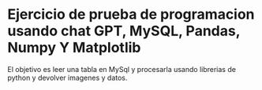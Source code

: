 # Ejercicio de prueba de programacion usando chat GPT, MySQL, Pandas, Numpy Y Matplotlib 

El objetivo es leer una tabla en MySql y procesarla usando librerias de python y devolver imagenes y datos.
